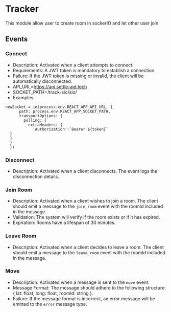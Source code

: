 # Tracker

This module allow user to create room in sockerIO and let other user join.

## Events

### Connect

- Description: Activated when a client attempts to connect.
- Requirements: A JWT token is mandatory to establish a connection.
- Failure: If the JWT token is missing or invalid, the client will be automatically disconnected.
- API_URL=https://api.settle-aid.tech
- SOCKET_PATH=/track-sio/sio/
- Examples:

```
newSocket = io(process.env.REACT_APP_API_URL, {
      path: process.env.REACT_APP_SOCKET_PATH,
      transportOptions: {
        polling: {
          extraHeaders: {
            'Authorization':`Bearer ${token}`
  }
  }
  }
  })
```

### Disconnect

- Description: Activated when a client disconnects. The event logs the disconnection details.

### Join Room

- Description: Activated when a client wishes to join a room. The client should emit a message to the `join_room` event with the roomId included in the message.
- Validation: The system will verify if the room exists or if it has expired.
- Expiration: Rooms have a lifespan of 30 minutes.

### Leave Room

- Description: Activated when a client decides to leave a room. The client should emit a message to the `leave_room` event with the roomId included in the message.

### Move

- Description: Activated when a message is sent to the `move` event.
- Message Format: The message should adhere to the following structure: { lat: float, long: float, roomId: string }.
- Failure: If the message format is incorrect, an error message will be emitted to the `error` message type.
